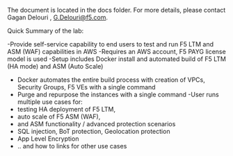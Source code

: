 The document is located in the docs folder. For more details, please contact Gagan Delouri , G.Delouri@f5.com. 

Quick Summary of the lab:

-Provide self-service capability to end users to test and run F5 LTM and ASM (WAF) capabilities in AWS
-Requires an AWS account, F5 PAYG license model is used
-Setup includes Docker install and automated build of F5 LTM (HA mode) and ASM (Auto Scale)
 - Docker automates the entire build process with creation of VPCs, Security Groups, F5 VEs with a single command
 - Purge and repurpose the instances with a single command
-User runs multiple use cases for:
 - testing HA deployment of F5 LTM, 
 - auto scale of F5 ASM (WAF),
 - and ASM functionality / advanced protection scenarios
 - SQL injection, BoT protection, Geolocation protection
 - App Level Encryption
 - .. and how to links for other use cases 

